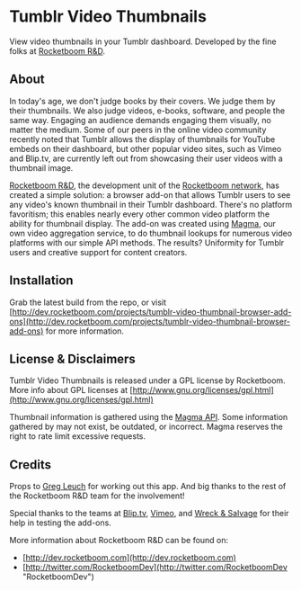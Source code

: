 # Tumblr Video Thumbnails

View video thumbnails in your Tumblr dashboard. Developed by the fine folks at [Rocketboom R&D](http://dev.rocketboom.com).


## About

In today's age, we don't judge books by their covers. We judge them by their thumbnails. We also judge videos, e-books, software, and people the same way. Engaging an audience demands engaging them visually, no matter the medium. Some of our peers in the online video community recently noted that Tumblr allows the display of thumbnails for YouTube embeds on their dashboard, but other popular video sites, such as Vimeo and Blip.tv, are currently left out from showcasing their user videos with a thumbnail image.

[Rocketboom R&D](http://dev.rocketboom.com), the development unit of the [Rocketboom network](http://rocketboom.com), has created a simple solution: a browser add-on that allows Tumblr users to see any video's known thumbnail in their Tumblr dashboard. There's no platform favoritism; this enables nearly every other common video platform the ability for thumbnail display. The add-on was created using [Magma](http://mag.ma), our own video aggregation service, to do thumbnail lookups for numerous video platforms with our simple API methods. The results? Uniformity for Tumblr users and creative support for content creators.

## Installation

Grab the latest build from the repo, or visit [http://dev.rocketboom.com/projects/tumblr-video-thumbnail-browser-add-ons](http://dev.rocketboom.com/projects/tumblr-video-thumbnail-browser-add-ons) for more information.


## License & Disclaimers

Tumblr Video Thumbnails is released under a GPL license by Rocketboom. More info about GPL licenses at [http://www.gnu.org/licenses/gpl.html](http://www.gnu.org/licenses/gpl.html)

Thumbnail information is gathered using the [Magma API](http://docs.mag.ma). Some information gathered by may not exist, be outdated, or incorrect. Magma reserves the right to rate limit excessive requests.


## Credits

Props to [Greg Leuch](http://gleu.ch) for working out this app. And big thanks to the rest of the Rocketboom R&D team for the involvement!

Special thanks to the teams at [Blip.tv](http://blip.tv), [Vimeo](http://vimeo.com), and [Wreck & Salvage](http://wreckandsalvage.com) for their help in testing the add-ons.

More information about Rocketboom R&D can be found on:
* [http://dev.rocketboom.com](http://dev.rocketboom.com)
* [http://twitter.com/RocketboomDev](http://twitter.com/RocketboomDev "RocketboomDev")
